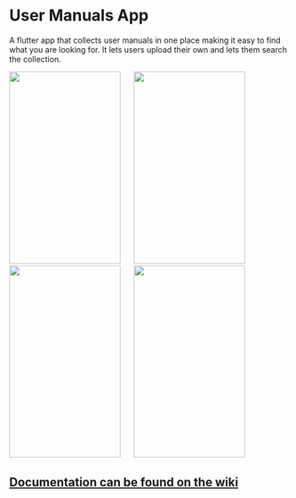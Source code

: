 # User Manuals App

A flutter app that collects user manuals in one place making it easy to find what you are looking for. 
It lets users upload their own and lets them search the collection.

<img src="https://github.com/ThomasFSynnes/IDATA2023_Group8/assets/71408597/8d07b1c5-b86c-4e5d-abef-abced21e0f37" width="200" height="345">
&nbsp;&nbsp;&nbsp;&nbsp;
<img src="https://github.com/ThomasFSynnes/IDATA2023_Group8/assets/71408597/4fd36c25-72df-4048-befc-6b9e681a07b4" width="200" height="345">
&nbsp;&nbsp;&nbsp;&nbsp;
<img src="https://github.com/ThomasFSynnes/IDATA2023_Group8/assets/71408597/4e316aff-00a4-4acd-94f6-65c61a4fea4b" width="200" height="345">
&nbsp;&nbsp;&nbsp;&nbsp;
<img src="https://github.com/ThomasFSynnes/IDATA2023_Group8/assets/71408597/3102c14d-94c6-4deb-8a4f-86fc2a632e23" width="200" height="345">



## [Documentation can be found on the wiki](https://github.com/ThomasFSynnes/IDATA2023_Group8/wiki)
